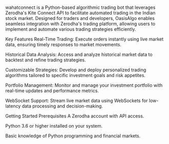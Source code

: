 wahatconnect is a Python-based algorithmic trading bot that leverages Zerodha's Kite Connect API to facilitate automated trading in the Indian stock market. Designed for traders and developers, OasisAlgo enables seamless integration with Zerodha's trading platform, allowing users to implement and automate various trading strategies efficiently.

Key Features
Real-Time Trading: Execute orders instantly using live market data, ensuring timely responses to market movements.

Historical Data Analysis: Access and analyze historical market data to backtest and refine trading strategies.

Customizable Strategies: Develop and deploy personalized trading algorithms tailored to specific investment goals and risk appetites.

Portfolio Management: Monitor and manage your investment portfolio with real-time updates and performance metrics.

WebSocket Support: Stream live market data using WebSockets for low-latency data processing and decision-making.

Getting Started
Prerequisites
A Zerodha account with API access.

Python 3.6 or higher installed on your system.

Basic knowledge of Python programming and financial markets.

